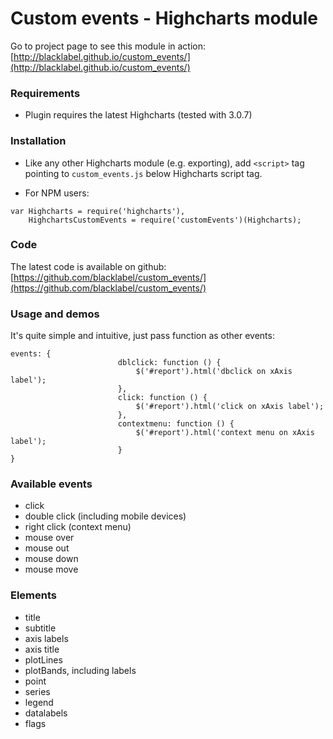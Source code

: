 
# Custom events - Highcharts module

Go to project page to see this module in action: [http://blacklabel.github.io/custom_events/](http://blacklabel.github.io/custom_events/)


### Requirements

* Plugin requires the latest Highcharts (tested with 3.0.7)

### Installation

* Like any other Highcharts module (e.g. exporting), add `<script>` tag pointing to `custom_events.js` below Highcharts script tag.

* For NPM users:
```
var Highcharts = require('highcharts'),
    HighchartsCustomEvents = require('customEvents')(Highcharts);
```


### Code

The latest code is available on github: [https://github.com/blacklabel/custom_events/](https://github.com/blacklabel/custom_events/)

### Usage and demos

It's quite simple and intuitive, just pass function as other events:

```
events: {
                        dblclick: function () {
                            $('#report').html('dbclick on xAxis label');
                        },
                        click: function () {
                            $('#report').html('click on xAxis label');
                        },
                        contextmenu: function () {
                            $('#report').html('context menu on xAxis label');
                        }
}
```
### Available events

* click
* double click (including mobile devices)
* right click (context menu)
* mouse over
* mouse out
* mouse down
* mouse move

### Elements

* title
* subtitle
* axis labels
* axis title
* plotLines
* plotBands, including labels
* point
* series
* legend
* datalabels
* flags

